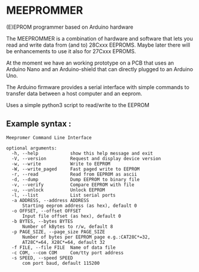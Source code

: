 MEEPROMMER
==========

(E)EPROM programmer based on Arduino hardware


The MEEPROMMER is a combination of hardware and software that lets you read and write 
data from (and to) 28Cxxx EEPROMS. Maybe later there will be enhancements to use it
also for 27Cxxx EPROMS. 

At the moment we have an working prototype on a PCB that uses an Arduino Nano and an 
Arduino-shield that can directly plugged to an Arduino Uno. 

The Arduino firmware provides a serial interface with simple commands to transfer data 
between a host computer and an eeprom.

Uses a simple python3 script to read/write to the EEPROM

Example syntax :
----

    Meepromer Command Line Interface

    optional arguments:
      -h, --help            show this help message and exit
      -V, --version         Request and display device version
      -w, --write           Write to EEPROM
      -W, --write_paged     Fast paged write to EEPROM
      -r, --read            Read from EEPROM as ascii
      -d, --dump            Dump EEPROM to binary file
      -v, --verify          Compare EEPROM with file
      -u, --unlock          Unlock EEPROM
      -l, --list            List serial ports
      -a ADDRESS, --address ADDRESS
          Starting eeprom address (as hex), default 0
      -o OFFSET, --offset OFFSET
          Input file offset (as hex), default 0
      -b BYTES, --bytes BYTES
          Number of kBytes to r/w, default 8
      -p PAGE_SIZE, --page_size PAGE_SIZE
          Number of bytes per EEPROM page e.g.:CAT28C*=32,
          AT28C*=64, X28C*=64, default 32
      -f FILE, --file FILE  Name of data file
      -c COM, --com COM     Com/tty port address
      -s SPEED, --speed SPEED
          com port baud, default 115200
